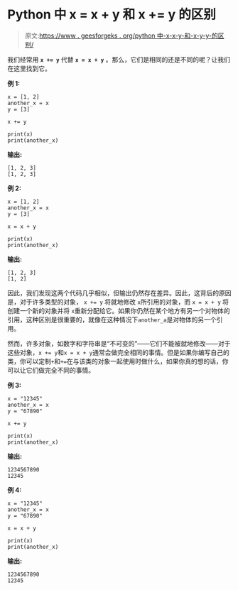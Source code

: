 # Python 中 x = x + y 和 x += y 的区别

> 原文:[https://www . geesforgeks . org/python 中-x-x-y-和-x-y-y-的区别/](https://www.geeksforgeeks.org/difference-between-x-x-y-and-x-y-in-python/)

我们经常用 **`x += y`** 代替 **`x = x + y`** 。那么，它们是相同的还是不同的呢？让我们在这里找到它。

**例 1:**

```
x = [1, 2]
another_x = x
y = [3]

x += y

print(x)
print(another_x)
```

**输出:**

```
[1, 2, 3]
[1, 2, 3]
```

**例 2:**

```
x = [1, 2]
another_x = x
y = [3]

x = x + y

print(x)
print(another_x)
```

**输出:**

```
[1, 2, 3]
[1, 2]
```

因此，我们发现这两个代码几乎相似，但输出仍然存在差异。因此，这背后的原因是，对于许多类型的对象， `x += y` 将就地修改 `x`所引用的对象，而 `x = x + y` 将创建一个新的对象并将 `x`重新分配给它。如果你仍然在某个地方有另一个对物体的引用，这种区别是很重要的，就像在这种情况下`another_a`是对物体的另一个引用。

然而，许多对象，如数字和字符串是“不可变的”——它们不能被就地修改——对于这些对象，`x += y`和`x = x + y`通常会做完全相同的事情。但是如果你编写自己的类，你可以定制`+`和`+=`在与该类的对象一起使用时做什么，如果你真的想的话，你可以让它们做完全不同的事情。

**例 3:**

```
x = "12345"
another_x = x
y = "67890"

x += y

print(x)
print(another_x)
```

**输出:**

```
1234567890
12345
```

**例 4:**

```
x = "12345"
another_x = x
y = "67890"

x = x + y

print(x)
print(another_x)
```

**输出:**

```
1234567890
12345
```